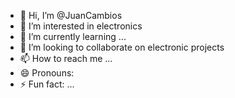 - 👋 Hi, I’m @JuanCambios
- 👀 I’m interested in electronics
- 🌱 I’m currently learning ...
- 💞️ I’m looking to collaborate on electronic projects
- 📫 How to reach me ...
- 😄 Pronouns: 
- ⚡ Fun fact: ...

<!---
JuanCambios/JuanCambios is a ✨ special ✨ repository because its `README.md` (this file) appears on your GitHub profile.
You can click the Preview link to take a look at your changes.
--->
